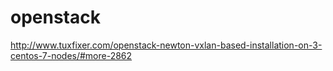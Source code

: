 # openstack
http://www.tuxfixer.com/openstack-newton-vxlan-based-installation-on-3-centos-7-nodes/#more-2862
